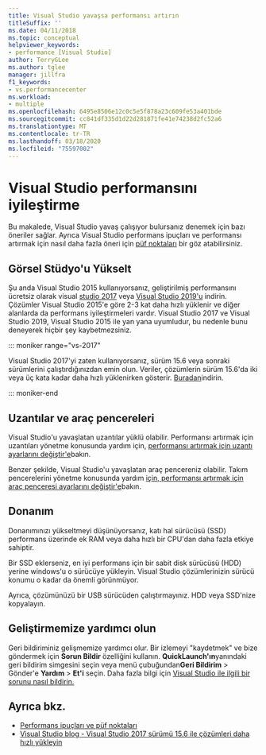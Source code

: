 ```yaml
---
title: Visual Studio yavaşsa performansı artırın
titleSuffix: ''
ms.date: 04/11/2018
ms.topic: conceptual
helpviewer_keywords:
- performance [Visual Studio]
author: TerryGLee
ms.author: tglee
manager: jillfra
f1_keywords:
- vs.performancecenter
ms.workload:
- multiple
ms.openlocfilehash: 6495e8506e12c0c5e5f878a23c609fe53a401bde
ms.sourcegitcommit: cc841df335d1d22d281871fe41e74238d2fc52a6
ms.translationtype: MT
ms.contentlocale: tr-TR
ms.lasthandoff: 03/18/2020
ms.locfileid: "75597002"
---
```

# <a name="optimize-visual-studio-performance"></a>Visual Studio performansını iyileştirme

Bu makalede, Visual Studio yavaş çalışıyor bulursanız denemek için bazı öneriler sağlar. Ayrıca Visual Studio performans ipuçları ve performansı artırmak için nasıl daha fazla öneri için [püf noktaları](../ide/visual-studio-performance-tips-and-tricks.md) bir göz atabilirsiniz.

## <a name="upgrade-visual-studio"></a>Görsel Stüdyo'u Yükselt

Şu anda Visual Studio 2015 kullanıyorsanız, geliştirilmiş performansını ücretsiz olarak visual [studio 2017](https://visualstudio.microsoft.com/vs/older-downloads/?utm_medium=microsoft&utm_source=docs.microsoft.com&utm_campaign=vs+2017+download) veya [Visual Studio 2019'u](https://visualstudio.microsoft.com/downloads) indirin. Çözümler Visual Studio 2015'e göre 2-3 kat daha hızlı yüklenir ve diğer alanlarda da performans iyileştirmeleri vardır. Visual Studio 2017 ve Visual Studio 2019, Visual Studio 2015 ile yan yana uyumludur, bu nedenle bunu deneyerek hiçbir şey kaybetmezsiniz.

::: moniker range="vs-2017"

Visual Studio 2017'yi zaten kullanıyorsanız, sürüm 15.6 veya sonraki sürümlerini çalıştırdığınızdan emin olun. Veriler, çözümlerin sürüm 15.6'da iki veya üç kata kadar daha hızlı yüklenirken gösterir. [Buradan](https://visualstudio.microsoft.com/vs/older-downloads/?utm_medium=microsoft&utm_source=docs.microsoft.com&utm_campaign=vs+2017+download)indirin.

::: moniker-end

## <a name="extensions-and-tool-windows"></a>Uzantılar ve araç pencereleri

Visual Studio'u yavaşlatan uzantılar yüklü olabilir. Performansı artırmak için uzantıları yönetme konusunda yardım için, [performansı artırmak için uzantı ayarlarını değiştir'e](../ide/optimize-visual-studio-startup-time.md#extensions)bakın.

Benzer şekilde, Visual Studio'u yavaşlatan araç pencereniz olabilir. Takım pencerelerini yönetme konusunda yardım [için, performansı artırmak için araç penceresi ayarlarını değiştir'e](../ide/optimize-visual-studio-startup-time.md#tool-windows)bakın.

## <a name="hardware"></a>Donanım

Donanımınızı yükseltmeyi düşünüyorsanız, katı hal sürücüsü (SSD) performans üzerinde ek RAM veya daha hızlı bir CPU'dan daha fazla etkiye sahiptir.

Bir SSD eklerseniz, en iyi performans için bir sabit disk sürücüsü (HDD) yerine windows'u o sürücüye yükleyin. Visual Studio çözümlerinizin sürücü konumu o kadar da önemli görünmüyor.

Ayrıca, çözümünüzü bir USB sürücüden çalıştırmayınız. HDD veya SSD'nize kopyalayın.

## <a name="help-us-improve"></a>Geliştirmemize yardımcı olun

Geri bildiriminiz gelişmemize yardımcı olur. Bir izlemeyi "kaydetmek" ve bize göndermek için **Sorun Bildir** özelliğini kullanın. **QuickLaunch'ın**yanındaki geri bildirim simgesini seçin veya menü çubuğundan**Geri Bildirim** > Gönder'e **Yardım** > **Et'i** seçin. Daha fazla bilgi için [Visual Studio ile ilgili bir sorunu nasıl bildirin.](../ide/how-to-report-a-problem-with-visual-studio.md)

## <a name="see-also"></a>Ayrıca bkz.

- [Performans ipuçları ve püf noktaları](../ide/visual-studio-performance-tips-and-tricks.md)
- [Visual Studio blog - Visual Studio 2017 sürümü 15.6 ile çözümleri daha hızlı yükleyin](https://devblogs.microsoft.com/visualstudio/load-solutions-faster-with-visual-studio-2017-version-15-6/)
